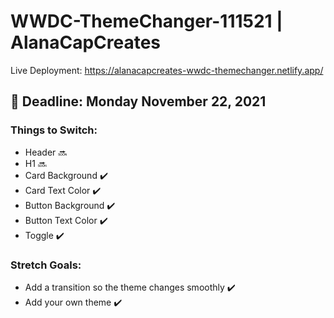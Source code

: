 # WWDC-ThemeChanger-111521 | AlanaCapCreates
Live Deployment: https://alanacapcreates-wwdc-themechanger.netlify.app/

## 📅 Deadline: Monday November 22, 2021
### Things to Switch:
- Header 🔜
- H1 🔜
- Card Background ✔️
- Card Text Color ✔️
- Button Background ✔️
- Button Text Color ✔️
- Toggle ✔️

### Stretch Goals:
- Add a transition so the theme changes smoothly ✔️
- Add your own theme ✔️
